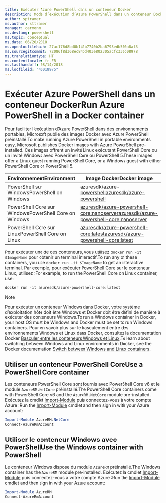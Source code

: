 ```yaml
---
title: Exécuter Azure PowerShell dans un conteneur Docker
description: Mode d’exécution d’Azure PowerShell dans un conteneur Docker.
author: sptramer
ms.author: sttramer
manager: carmonm
ms.devlang: powershell
ms.topic: conceptual
ms.date: 06/20/2018
ms.openlocfilehash: 27ac176d8bd0b142b7740b2ba6793edb500a8af3
ms.sourcegitcommit: 72086f8d368ec84bd403e802305acfc336c08978
ms.translationtype: HT
ms.contentlocale: fr-FR
ms.lasthandoff: 08/14/2018
ms.locfileid: "43018975"
---
```

# <a name="run-azure-powershell-in-a-docker-container"></a><span data-ttu-id="37ad5-103">Exécuter Azure PowerShell dans un conteneur Docker</span><span class="sxs-lookup"><span data-stu-id="37ad5-103">Run Azure PowerShell in a Docker container</span></span>

<span data-ttu-id="37ad5-104">Pour faciliter l’exécution d’Azure PowerShell dans des environnements portables, Microsoft publie des images Docker avec Azure PowerShell préinstallé.</span><span class="sxs-lookup"><span data-stu-id="37ad5-104">To make running Azure PowerShell in portable environments easy, Microsoft publishes Docker images with Azure PowerShell pre-installed.</span></span> <span data-ttu-id="37ad5-105">Ces images offrent un invité Linux exécutant PowerShell Core ou un invité Windows avec PowerShell Core ou PowerShell 5.</span><span class="sxs-lookup"><span data-stu-id="37ad5-105">These images offer a Linux guest running PowerShell Core, or a Windows guest with either PowerShell Core or PowerShell 5.</span></span>

| <span data-ttu-id="37ad5-106">Environnement</span><span class="sxs-lookup"><span data-stu-id="37ad5-106">Environment</span></span> | <span data-ttu-id="37ad5-107">Image Docker</span><span class="sxs-lookup"><span data-stu-id="37ad5-107">Docker image</span></span> |
|-------------|--------------|
| <span data-ttu-id="37ad5-108">PowerShell sur Windows</span><span class="sxs-lookup"><span data-stu-id="37ad5-108">PowerShell on Windows</span></span> | [<span data-ttu-id="37ad5-109">azuresdk/azure-powershell</span><span class="sxs-lookup"><span data-stu-id="37ad5-109">azuresdk/azure-powershell</span></span>](https://hub.docker.com/r/azuresdk/azure-powershell/) |
| <span data-ttu-id="37ad5-110">PowerShell Core sur Windows</span><span class="sxs-lookup"><span data-stu-id="37ad5-110">PowerShell Core on Windows</span></span> | [<span data-ttu-id="37ad5-111">azuresdk/azure-powershell-core:nanoserver</span><span class="sxs-lookup"><span data-stu-id="37ad5-111">azuresdk/azure-powershell-core:nanoserver</span></span>](https://hub.docker.com/r/azuresdk/azure-powershell-core/) |
| <span data-ttu-id="37ad5-112">PowerShell Core sur Linux</span><span class="sxs-lookup"><span data-stu-id="37ad5-112">PowerShell Core on Linux</span></span> | [<span data-ttu-id="37ad5-113">azuresdk/azure-powershell-core:latest</span><span class="sxs-lookup"><span data-stu-id="37ad5-113">azuresdk/azure-powershell-core:latest</span></span>](https://hub.docker.com/r/azuresdk/azure-powershell-core/) |

<span data-ttu-id="37ad5-114">Pour exécuter une de ces conteneurs, vous utilisez `docker run -it $ImageName` pour obtenir un terminal interactif.</span><span class="sxs-lookup"><span data-stu-id="37ad5-114">To run any of these containers, you use `docker run -it $ImageName` to get an interactive terminal.</span></span> <span data-ttu-id="37ad5-115">Par exemple, pour exécuter PowerShell Core sur le conteneur Linux, utilisez :</span><span class="sxs-lookup"><span data-stu-id="37ad5-115">For example, to run the PowerShell Core on Linux container, use:</span></span>

```powershell
docker run -it azuresdk/azure-powershell-core:latest
```

> [!NOTE]
> <span data-ttu-id="37ad5-116">Pour exécuter un conteneur Windows dans Docker, votre système d’exploitation hôte doit être Windows et Docker doit être défini de manière à exécuter des conteneurs Windows.</span><span class="sxs-lookup"><span data-stu-id="37ad5-116">To run a Windows container in Docker, your host OS must be Windows and Docker must be set to run Windows containers.</span></span> <span data-ttu-id="37ad5-117">Pour en savoir plus sur le basculement entre des environnements Windows et Linux dans Docker, consultez la documentation Docker [Basculer entre les conteneurs Windows et Linux](https://docs.docker.com/docker-for-windows/#switch-between-windows-and-linux-containers).</span><span class="sxs-lookup"><span data-stu-id="37ad5-117">To learn about switching between Windows and Linux environments in Docker, see the Docker documentation [Switch between Windows and Linux containers](https://docs.docker.com/docker-for-windows/#switch-between-windows-and-linux-containers).</span></span>

## <a name="use-a-powershell-core-container"></a><span data-ttu-id="37ad5-118">Utiliser un conteneur PowerShell Core</span><span class="sxs-lookup"><span data-stu-id="37ad5-118">Use a PowerShell Core container</span></span>

<span data-ttu-id="37ad5-119">Les conteneurs PowerShell Core sont fournis avec PowerShell Core v6 et le module `AzureRM.NetCore` préinstallé.</span><span class="sxs-lookup"><span data-stu-id="37ad5-119">The PowerShell Core containers come with PowerShell Core v6 and the `AzureRM.NetCore` module pre-installed.</span></span> <span data-ttu-id="37ad5-120">Exécutez la cmdlet [Import-Module](/powershell/module/microsoft.powershell.core/import-module) puis connectez-vous à votre compte Azure :</span><span class="sxs-lookup"><span data-stu-id="37ad5-120">Run the [Import-Module](/powershell/module/microsoft.powershell.core/import-module) cmdlet and then sign in with your Azure account:</span></span>

```powershell
Import-Module AzureRM.NetCore
Connect-AzureRmAccount
```

## <a name="use-the-windows-container-with-powershell"></a><span data-ttu-id="37ad5-121">Utiliser le conteneur Windows avec PowerShell</span><span class="sxs-lookup"><span data-stu-id="37ad5-121">Use the Windows container with PowerShell</span></span>

<span data-ttu-id="37ad5-122">Le conteneur Windows dispose du module `AzureRM` préinstallé.</span><span class="sxs-lookup"><span data-stu-id="37ad5-122">The Windows container has the `AzureRM` module pre-installed.</span></span> <span data-ttu-id="37ad5-123">Exécutez la cmdlet [Import-Module](/powershell/module/microsoft.powershell.core/import-module) puis connectez-vous à votre compte Azure :</span><span class="sxs-lookup"><span data-stu-id="37ad5-123">Run the [Import-Module](/powershell/module/microsoft.powershell.core/import-module) cmdlet and then sign in with your Azure account:</span></span>

```powershell
Import-Module AzureRM
Connect-AzureRmAccount
```

